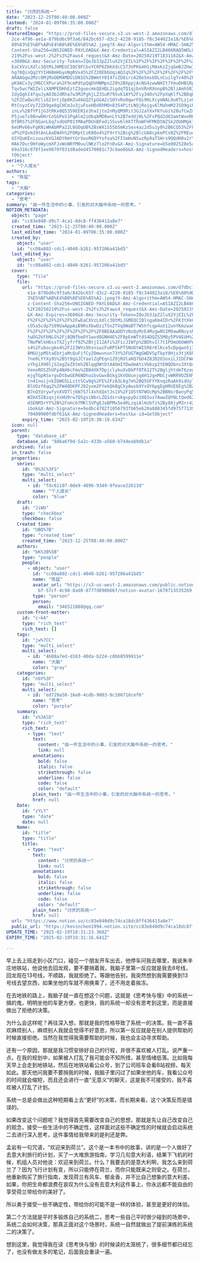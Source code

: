 ```yaml
---
title: "讨厌的系统一"
date: "2023-12-25T08:40:00.000Z"
lastmod: "2024-01-09T06:35:00.000Z"
draft: false
featuredImage: "https://prod-files-secure.s3.us-west-2.amazonaws.com/d7dbc101-8\
  2ce-4f96-ae1a-879bd6c9f3a6/842bc657-d3c2-4220-9185-f8c344023a18/%E6%80%9D%E8%\
  80%83%E5%BF%AB%E4%B8%8E%E6%85%A2.jpeg?X-Amz-Algorithm=AWS4-HMAC-SHA256&X-Amz-\
  Content-Sha256=UNSIGNED-PAYLOAD&X-Amz-Credential=ASIAZI2LB466RAQ5WOLU%2F20250\
  219%2Fus-west-2%2Fs3%2Faws4_request&X-Amz-Date=20250219T183116Z&X-Amz-Expires\
  =3600&X-Amz-Security-Token=IQoJb3JpZ2luX2VjEIL%2F%2F%2F%2F%2F%2F%2F%2F%2F%2Fw\
  EaCXVzLXdlc3QtMiJHMEUCIQC9FCbxYCRP6Z6KXdcCST3VPKG4H1jMAxKzZjqGmBJZHwIgTPSuhdN\
  hg78QinQq2YYIHH8mHGyoNgRVx45%2FZ20EbbUqiAQIq%2F%2F%2F%2F%2F%2F%2F%2F%2F%2F%2F\
  ARAAGgw2Mzc0MjMxODM4MDUiDN1G%2BWmtY0I47sZD8ircA2OoSmsbDLnCuilgTv40%2FLv%2FCrB\
  pK9ACv3yjM6CCXPura%2F9cmPdtpQqDVHNMpn220%2BXppjAcNG4zwwNHIt7YmuDHB1Rps5XHXCHW\
  Tqv5wcfW2ZeliXAMPEDHhEztZ3guecmkQEHQL2igdqTQ1qjbnVRnRXnnpB%2BliAmhSR3R3FF7l2S\
  IdyQgkI4fquJyAO3b2dRha7w3MJPghjLZ3SuR79Svk1AY%2Fiy34Ov%2FpXqKlf%2B8qBbIJ1LCxT\
  %2FZCwQwiRCli623ntjOp6KZu46GQZtpGGA2cSOYvRo0qwrFQi9KLXcymNAL9uKTLzjxOSuylXzCM\
  RtCnyzCVy722b9ge8gCHCmJu3juFoxHDd0hM0n8354PitLNQjRojgv6lMahmM2JSO9giRrChVRHb2\
  inLv%2BfYP1jG3tRKx0Q5359EERIe3haIjto2nMyQM9Rit3GJ2aYXxFKYuGi%2BufCwZmZmbqdGek\
  P5jue7z08nwOHrCoSGPeS1PqAlm2iUbqkMD0wnLt%2B7eddjHL%2FsPQd2d63amtWxeRKOU88Cp3c\
  DT8RS7%2F0GanLbq7sdUdP01tMAaPDUnBFediSSuv6lHXTTRoWFHFMKD5NZSk2OUHMgk7o6LraY6j\
  6eUMv66vFgKNiWHAbMPa22L0GOqUB%2BsWX1S5Sb5mKzSex4az2d5u1y0%2B6CQ53%2FkEBH97uup\
  uP%2FQvm39tAnLAaEW4h%2FORptCzK80o4%2F9rt%2Bcg%2BlcUA8cpkePCsNZ%2FREucuK4%2Frp\
  GSYQuKEnizuuzkVGJADY0mYtGrVwsR6DYYofoa%2FISmHvNSuzRp9aTSHrs9QQdH0x2rYaHaM4vRQ\
  HAk7Dvc9HYoWycmXFJxWoNRYM0uulNKz7lo2FnOv&X-Amz-Signature=b5e802528e5a6d0355d3\
  69a316c878f1ee9870f031d8aded4570081c73c9ae6b&X-Amz-SignedHeaders=host&x-id=Ge\
  tObject"
series:
  - "个人成长"
authors:
  - "陈猛"
tags:
  - "大脑"
categories:
  - "思考"
summary: "由一件生活中的小事，引发的对大脑中系统一的思考。"
NOTION_METADATA:
  object: "page"
  id: "cc83e840-d9c7-4ca1-8dc8-ff436413a8e7"
  created_time: "2023-12-25T08:40:00.000Z"
  last_edited_time: "2024-01-09T06:35:00.000Z"
  created_by:
    object: "user"
    id: "cc08a802-cdc1-4040-b261-957206a41bd5"
  last_edited_by:
    object: "user"
    id: "cc08a802-cdc1-4040-b261-957206a41bd5"
  cover:
    type: "file"
    file:
      url: "https://prod-files-secure.s3.us-west-2.amazonaws.com/d7dbc101-82ce-4f96-a\
        e1a-879bd6c9f3a6/842bc657-d3c2-4220-9185-f8c344023a18/%E6%80%9D%E8%80%8\
        3%E5%BF%AB%E4%B8%8E%E6%85%A2.jpeg?X-Amz-Algorithm=AWS4-HMAC-SHA256&X-Am\
        z-Content-Sha256=UNSIGNED-PAYLOAD&X-Amz-Credential=ASIAZI2LB466RSMXBFY7\
        %2F20250219%2Fus-west-2%2Fs3%2Faws4_request&X-Amz-Date=20250219T183019Z\
        &X-Amz-Expires=3600&X-Amz-Security-Token=IQoJb3JpZ2luX2VjEIL%2F%2F%2F%2\
        F%2F%2F%2F%2F%2F%2FwEaCXVzLXdlc3QtMiJGMEQCIBlngaKm4IDr%2FK3YXkGI6mEA0kl\
        cO5a5cdp7S99UaAppAiB9RsXbwDziT5o2TVqOWaBT7WShfcqp4oX12unYKmzwaCqIBAir%2\
        F%2F%2F%2F%2F%2F%2F%2F%2F%2F8BEAAaDDYzNzQyMzE4MzgwNSIM9awRNzysRqnaIcUGK\
        twDG2kFbNLG%2Fj8QNfbeOY1wvd8GNH4E%2F8pEeWTtdS4DQZS5M8y5PV4EUH%2FAc2iG1g\
        TNoPWlkH6ssTXZjyfrf9Z%2BtjI12Afi%2FicJIWfp%2BDhvIl7t1POmU66WHFWcpOYSun5\
        s4%2Fubocgke4%2F223WVs9hsniwzFuRP5kPT5NUOtWI5R6rKlKce5cDpqwn5j3lapm0D7J\
        8MGUjpM5taEbtjaMcQuFjfCyZOmwvnun73Y%2FUGTWgGWDVSpTkpY0Hjx3tjK6hPJV%2Ffu\
        7ne0LYYXy9S%2BSt9gGJCYaolZqPEqn1ZOjRUlaKQ7bD4Z83D2O3oxiLJIDCFWAsVdF9qrX\
        sYhg1XH0ljS2egZeZXtm%2BlqqDWtDtA4OmIYDwdmAtiVb6zp2tENQObns3XtQcRsD8ZOK4\
        VenoROSZhUFp4N46cFmu%2B84XKfDpjclykuXvDkPf8T612T%2BgljhtdmT6zegbhdzqMW5\
        mjgTGpRSxrgvDtbwGER6NDhuibvGwxBSkg1kVOUunjq4H1JgnMbCjvWRR9OZEN%2F8zNBCk\
        tn41noijnkIDWG5LLsttSCw9g%2FE%2FzA3L6g7m%2BQ5GFYYKnqzRaAk9idUyTfaXL12%2\
        BlUOzf6qq2%2FW40DKPFJ02yxm2FYekQkBgCkyAwsbXYvQY6pgEgHRUE6Eg%2BZGg0336%2\
        B7nQtUrywfynXVDTlj6N757l4xhXQxtJs1V%2F1O5tN7WOcMp%2BBNsrBanyPq5NIi1%2FA\
        WZmX5IBzqsjXxHU9rw7Q5gsiNbcLZQ1dsrukgvpyDz10Q1uz7AwwZQYNLtQed62BLOb1zDs\
        dSENM3rYY%2B%2FoHcb7MKlSVPgEJoBPMx5e4RLzqiAlHzbfi%2By88jyM3rr42oCsZ3iwR\
        ibok&X-Amz-Signature=9edbc4702f1056793fb65e620a888345fd975f7139e15b9d1b\
        70400900fdbf61&X-Amz-SignedHeaders=host&x-id=GetObject"
      expiry_time: "2025-02-19T19:30:19.634Z"
  icon: null
  parent:
    type: "database_id"
    database_id: "8d6a6f9d-5a2c-433b-a560-b744eab9db1a"
  archived: false
  in_trash: false
  properties:
    series:
      id: "B%3C%3FS"
      type: "multi_select"
      multi_select:
        - id: "fdc61107-0de9-4896-9349-9feace22613d"
          name: "个人成长"
          color: "blue"
    draft:
      id: "JiWU"
      type: "checkbox"
      checkbox: false
    Created time:
      id: "UBQ%7B"
      type: "created_time"
      created_time: "2023-12-25T08:40:00.000Z"
    authors:
      id: "bK%3B%5B"
      type: "people"
      people:
        - object: "user"
          id: "cc08a802-cdc1-4040-b261-957206a41bd5"
          name: "陈猛"
          avatar_url: "https://s3-us-west-2.amazonaws.com/public.notion-static.com/775523\
            b7-57cf-4c98-8ad8-8777d898666f/notion-avatar-1678713535269.png"
          type: "person"
          person:
            email: "346521888@qq.com"
    custom-front-matter:
      id: "c~kA"
      type: "rich_text"
      rich_text: []
    tags:
      id: "jw%7CC"
      type: "multi_select"
      multi_select:
        - id: "4b08a7ed-d163-40da-b224-c8bb8599911e"
          name: "大脑"
          color: "gray"
    categories:
      id: "nbY%3F"
      type: "multi_select"
      multi_select:
        - id: "ed729a50-16e0-4cdb-9083-9c106716cef6"
          name: "思考"
          color: "purple"
    summary:
      id: "x%3AlD"
      type: "rich_text"
      rich_text:
        - type: "text"
          text:
            content: "由一件生活中的小事，引发的对大脑中系统一的思考。"
            link: null
          annotations:
            bold: false
            italic: false
            strikethrough: false
            underline: false
            code: false
            color: "default"
          plain_text: "由一件生活中的小事，引发的对大脑中系统一的思考。"
          href: null
    Date:
      id: "zYLY"
      type: "date"
      date: null
    Name:
      id: "title"
      type: "title"
      title:
        - type: "text"
          text:
            content: "讨厌的系统一"
            link: null
          annotations:
            bold: false
            italic: false
            strikethrough: false
            underline: false
            code: false
            color: "default"
          plain_text: "讨厌的系统一"
          href: null
  url: "https://www.notion.so/cc83e840d9c74ca18dc8ff436413a8e7"
  public_url: "https://kevinchen1994.notion.site/cc83e840d9c74ca18dc8ff436413a8e7"
UPDATE_TIME: "2025-02-19T18:31:23.368Z"
EXPIRY_TIME: "2025-02-19T19:31:16.641Z"

---
```

<link rel="stylesheet" href="https://cdn.jsdelivr.net/npm/katex@0.16.2/dist/katex.min.css" integrity="sha384-bYdxxUwYipFNohQlHt0bjN/LCpueqWz13HufFEV1SUatKs1cm4L6fFgCi1jT643X" crossorigin="anonymous">


早上去上班走到小区门口，碰见一个朋友开车出去，他停车问我去哪里，我说朱辛庄地铁站，他说他去回龙观，要不要捎着我，我脑子里第一反应就是我去8号线，回龙观在13号线，不顺路，我就拒绝了。等跟他告别，我突然想到我需要换到13号线去望京西，如果坐他的车就不用换乘了，还不用走着挨冻。


在去地铁的路上，我脑子就一直在想这个问题，这就是《思考快与慢》中的系统一搞的鬼，明明坐他的车更方便，也更快，我的系统一却没有思考到这里，而是直接做出了拒绝的决策。


为什么会这样呢？再往深入想，那就是我的性格导致了系统一的决策。我一直不喜欢麻烦别人，麻烦别人我就会觉得不好意思，所以第一反应就是在别人提供帮助的时候直接拒绝。当然在我觉得我需要帮助的时候，我也会主动寻求帮助。


还有一个原因，那就是我习惯安排好自己的行程，并很不喜欢被人打乱。说严重一点，在我的规划中，如果被人打乱了我可能会不知所措，甚至情绪低落。比如我每天早上会走到地铁站，然后在地铁站看公众号，到了公司班车会看B站视频，每天如此。那天他问我要不要捎我的时候，我脑子里闪过了如果坐他的车，我看公众号的时间就会缩短，而且还会进行一直“无意义”的聊天，这是我不可接受的，我不喜欢被人打乱了计划。


系统一总是会做出这种短期看上去“更好”的决策，而长期来看，这个决策反而是错误的。


如果改变这个问题呢？我觉得首先需要改变自己的思想，那就是先让自己改变自己的观念，接受一些生活中的不确定性，这样面对这些不确定性的时候就会启动系统二去进行深入思考，这件事情给我带来的是利还是弊。


孟岩有一句咒语，“欢迎来到荷兰”。这个是一本书中的故事，讲的是一个人做好了去意大利旅行的计划，买了一大堆旅游指南，学习几句意大利语，结果下飞机的时候，机组人员对他说：欢迎来到荷兰。什么？我要去的是意大利啊，我怎么来到荷兰了？因为飞行计划有变，所以只能停在荷兰，而你只能既来之则安之。在荷兰，他重新购买了旅行指南，发现荷兰有风车、郁金香，并不比自己想象的意大利差。如果，你把生命都浪费在哀叹为什么没有去意大利这件事上，你永远都不能自由的享受荷兰带给你的美好了。


所以勇于接受一些不确定性，带给你的可能不是一样的体验，甚至是更好的体验。


第二个方法就是平时多锻炼自己的系统二，思考一些自己平时很少碰到的场景中，系统二会如何决策，那真正面对这个场景时，系统一自然就做出了提前演练的系统二的决策了。


想到这里，我觉得我在读《思考快与慢》的时候读的太笼统了，很多细节都已经忘了，也没有做太多的笔记，后面我会重读一遍。


